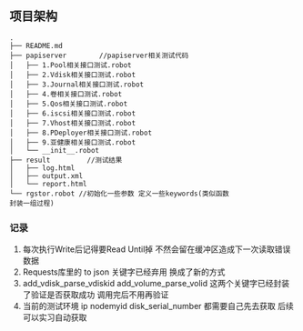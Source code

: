 ## 项目架构
```
.
├── README.md
├── papiserver        //papiserver相关测试代码
│   ├── 1.Pool相关接口测试.robot
│   ├── 2.Vdisk相关接口测试.robot
│   ├── 3.Journal相关接口测试.robot
│   ├── 4.卷相关接口测试.robot
│   ├── 5.Qos相关接口测试.robot
│   ├── 6.iscsi相关接口测试.robot
│   ├── 7.Vhost相关接口测试.robot
│   ├── 8.PDeployer相关接口测试.robot
│   ├── 9.亚健康相关接口测试.robot
│   └── __init__.robot
├── result         //测试结果
│   ├── log.html
│   ├── output.xml
│   └── report.html
└── rgstor.robot //初始化一些参数 定义一些keywords(类似函数                  封装一组过程)
```
### 记录
1. 每次执行Write后记得要Read Until掉 不然会留在缓冲区造成下一次读取错误数据
2.  Requests库里的 to json 关键字已经弃用 换成了新的方式
3.  add_vdisk_parse_vdiskid  add_volume_parse_volid  这两个关键字已经封装了验证是否获取成功 调用完后不用再验证
4. 当前的测试环境 ip nodemyid disk_serial_number 都需要自己先去获取 后续可以实习自动获取
